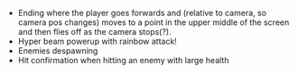 - Ending where the player goes forwards and (relative to camera, so camera pos changes) moves to a point in the upper middle of the screen and then flies off as the camera stops(?).
- Hyper beam powerup with rainbow attack!
- Enemies despawning
- Hit confirmation when hitting an enemy with large health
